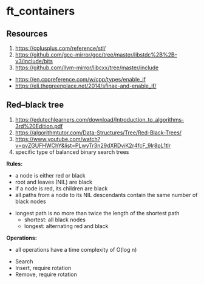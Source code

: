 # ft_containers

## Resources

1. https://cplusplus.com/reference/stl/
2. https://github.com/gcc-mirror/gcc/tree/master/libstdc%2B%2B-v3/include/bits
3. https://github.com/llvm-mirror/libcxx/tree/master/include

- https://en.cppreference.com/w/cpp/types/enable_if
- https://eli.thegreenplace.net/2014/sfinae-and-enable_if/


## Red–black tree
1. https://edutechlearners.com/download/Introduction_to_algorithms-3rd%20Edition.pdf
2. https://algorithmtutor.com/Data-Structures/Tree/Red-Black-Trees/
3. https://www.youtube.com/watch?v=qvZGUFHWChY&list=PLwyTr3n29dXRDviK2r4fcF_9lr8pL1tlr
4. specific type of balanced binary search trees

**Rules:**
* a node is either red or black
* root and leaves (NIL) are black
* if a node is red, its children are black
* all paths from a node to its NIL descendants contain the same number of black nodes

- longest path is no more than twice the length of the shortest path
    - shortest: all black nodes
    - longest: alternating red and black

**Operations:**
- all operations have a time complexity of O(log n)
* Search
* Insert, require rotation
* Remove, require rotation
